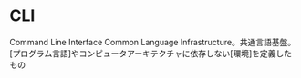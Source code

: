 # CLI
 Command Line Interface
 Common Language Infrastructure。共通言語基盤。[プログラム言語]やコンピュータアーキテクチャに依存しない[環境]を定義したもの
